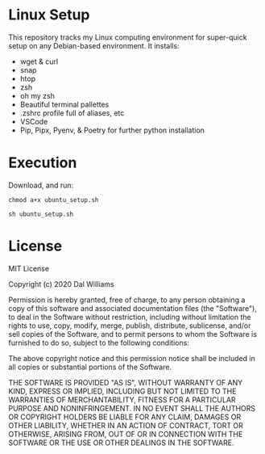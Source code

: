 # Linux Setup
This repository tracks my Linux computing environment for super-quick setup on any Debian-based environment. It installs:

- wget & curl
- snap
- htop
- zsh
- oh my zsh
- Beautiful terminal pallettes
- .zshrc profile full of aliases, etc
- VSCode
- Pip, Pipx, Pyenv, & Poetry for further python installation

# Execution
Download, and run:

`chmod a+x ubuntu_setup.sh`

`sh ubuntu_setup.sh`

# License
MIT License

Copyright (c) 2020 Dal Williams

Permission is hereby granted, free of charge, to any person obtaining a copy of this software and associated documentation files (the "Software"), to deal in the Software without restriction, including without limitation the rights to use, copy, modify, merge, publish, distribute, sublicense, and/or sell copies of the Software, and to permit persons to whom the Software is furnished to do so, subject to the following conditions:

The above copyright notice and this permission notice shall be included in all copies or substantial portions of the Software.

THE SOFTWARE IS PROVIDED "AS IS", WITHOUT WARRANTY OF ANY KIND, EXPRESS OR IMPLIED, INCLUDING BUT NOT LIMITED TO THE WARRANTIES OF MERCHANTABILITY, FITNESS FOR A PARTICULAR PURPOSE AND NONINFRINGEMENT. IN NO EVENT SHALL THE AUTHORS OR COPYRIGHT HOLDERS BE LIABLE FOR ANY CLAIM, DAMAGES OR OTHER LIABILITY, WHETHER IN AN ACTION OF CONTRACT, TORT OR OTHERWISE, ARISING FROM, OUT OF OR IN CONNECTION WITH THE SOFTWARE OR THE USE OR OTHER DEALINGS IN THE SOFTWARE.